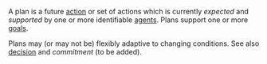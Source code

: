 A plan is a future [action](https://github.com/gcassel/Modular-Organization-Terminology/blob/master/terms/action.md) or set of actions which is currently *expected* and *supported* by one or more identifiable [agents](https://github.com/gcassel/Modular-Organization-Terminology/blob/master/terms/agent.md).  Plans support one or more [goals](https://github.com/gcassel/Modular-Organization-Terminology/blob/master/terms/goal.md).
 
Plans may (or may not be) flexibly adaptive to changing conditions.  See also [decision](https://github.com/gcassel/Modular-Organization-Terminology/blob/master/terms/decision.md) and *commitment* (to be added).
